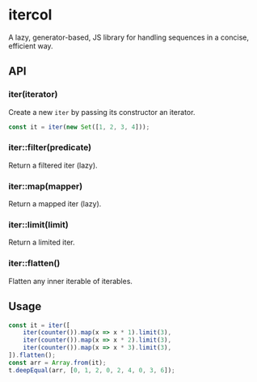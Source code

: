 # itercol
A lazy, generator-based, JS library for handling sequences in a concise, efficient way.

## API
### iter(iterator)
Create a new `iter` by passing its constructor an iterator.

```js
const it = iter(new Set([1, 2, 3, 4]));
```

### iter::filter(predicate)
Return a filtered iter (lazy).

### iter::map(mapper)
Return a mapped iter (lazy).

### iter::limit(limit)
Return a limited iter.

### iter::flatten()
Flatten any inner iterable of iterables.

## Usage
```js
const it = iter([
    iter(counter()).map(x => x * 1).limit(3),
    iter(counter()).map(x => x * 2).limit(3),
    iter(counter()).map(x => x * 3).limit(3),
]).flatten();
const arr = Array.from(it);
t.deepEqual(arr, [0, 1, 2, 0, 2, 4, 0, 3, 6]);
```